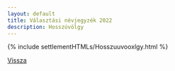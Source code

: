 ```yaml
---
layout: default
title: Választási névjegyzék 2022
description: Hosszúvölgy
---
```


{% include settlementHTMLs/Hosszuuvooxlgy.html %}

[Vissza](../)